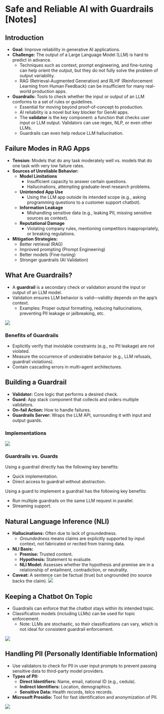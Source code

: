 # **Safe and Reliable AI with Guardrails** [Notes]

## Introduction

- **Goal:** Improve reliability in generative AI applications.
- **Challenge:** The output of a Large Language Model (LLM) is hard to predict in advance.
    - Techniques such as context, prompt engineering, and fine-tuning can help orient the output, but they do not fully solve the problem of output variability.
    - RAG (Retrieval-Augmented Generation) and RLHF (Reinforcement Learning from Human Feedback) can be insufficient for many real-world production apps.
- **Guardrails:** Tools to check whether the input or output of an LLM conforms to a set of rules or guidelines.
    - Essential for moving beyond proof-of-concept to production.
    - AI reliability is a novel but key blocker for GenAI apps.
    - The **validator** is the key component: a function that checks user input or LLM output. Validators can use regex, NLP, or even other LLMs.
    - Guardrails can even help reduce LLM hallucination.

## Failure Modes in RAG Apps

- **Tension:** Models that do any task moderately well vs. models that do one task with very low failure rates.
- **Sources of Unreliable Behavior:**
    - **Model Limitations**
        - Insufficient capacity to answer certain questions.
        - Hallucinations, attempting graduate-level research problems.
    - **Unintended App Use**
        - Using the LLM app outside its intended scope (e.g., asking programming questions to a customer support chatbot).
    - **Information Leakage**
        - Mishandling sensitive data (e.g., leaking PII, missing sensitive sources as context).
    - **Reputational Damage**
        - Violating company rules, mentioning competitors inappropriately, or breaking regulations.
- **Mitigation Strategies:**
    - Better retrieval (RAG)
    - Improved prompting (Prompt Engineering)
    - Better models (Fine-tuning)
    - Stronger guardrails (AI Validation)

## What Are Guardrails?

- A **guardrail** is a secondary check or validation around the input or output of an LLM model.
- Validation ensures LLM behavior is valid—validity depends on the app’s context.
    - Examples: Proper output formatting, reducing hallucinations, preventing PII leakage or jailbreaking, etc.

![](images/with-vs-without.png)

### Benefits of Guardrails

- Explicitly verify that inviolable constraints (e.g., no PII leakage) are not violated.
- Measure the occurrence of undesirable behavior (e.g., LLM refusals, guardrail violations).
- Contain cascading errors in multi-agent architectures.

## Building a Guardrail

- **Validator:** Core logic that performs a desired check.
- **Guard:** App stack component that collects and orders multiple validators.
- **On-fail Action:** How to handle failures.
- **Guardrails Server:** Wraps the LLM API, surrounding it with input and output guards.

### Implementations

![](images/implementations.png)

### Guardrails vs. Guards

Using a guardrail directly has the following key benefits:
- Quick implementation.
- Direct access to guardrail without abstraction.

Using a guard to implement a guardrail has the following key benefits:
- Run multiple guardrails on the same LLM request in parallel.
- Streaming support.

## Natural Language Inference (NLI)

- **Hallucinations:** Often due to lack of groundedness.
    - *Groundedness* means claims are explicitly supported by input context, not fabricated or recited from training data.
- **NLI Basis:**
    - **Premise:** Trusted content.
    - **Hypothesis:** Statement to evaluate.
    - **NLI Model:** Assesses whether the hypothesis and premise are in a relationship of entailment, contradiction, or neutrality.
- **Caveat:** A sentence can be factual (true) but ungrounded (no source backs the claim).
![](images/nli-hallucinations.png)

## Keeping a Chatbot On Topic

- Guardrails can enforce that the chatbot stays within its intended topic.
- Classification models (including LLMs) can be used for topic enforcement.
    - Note: LLMs are stochastic, so their classifications can vary, which is not ideal for consistent guardrail enforcement.

![](images/bart.png)

## Handling PII (Personally Identifiable Information)

- Use validators to check for PII in user input prompts to prevent passing sensitive data to third-party model providers.
- **Types of PII:**
    - **Direct Identifiers:** Name, email, national ID (e.g., cedula).
    - **Indirect Identifiers:** Location, demographics.
    - **Sensitive Data:** Health records, telco records.
- **Microsoft Presidio:** Tool for fast identification and anonymization of PII.

![](images/piis.png)